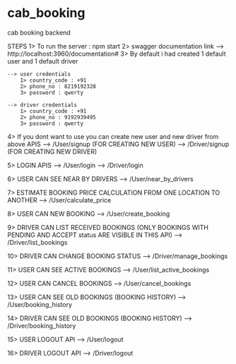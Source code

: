 # cab_booking
cab booking backend

STEPS
1> To run the server : npm start
2> swagger documentation link --> http://localhost:3960/documentation#
3> By default i had created 1 default user and 1 default driver

    --> user credentials
        1> country_code : +91
        2> phone_no : 8219192328
        3> password : qwerty

    --> driver credentials
        1> country_code : +91
        2> phone_no : 9192939495
        3> password : qwerty
    
4> If you dont want to use you can create new user and new driver from above APIS
    --> /User/signup     (FOR CREATING NEW USER)
    --> /Driver/signup   (FOR CREATING NEW DRIVER)

5> LOGIN APIS
    --> /User/login
    --> /Driver/login

6> USER CAN SEE NEAR BY DRIVERS
    --> /User/near_by_drivers

7> ESTIMATE BOOKING PRICE CALCULATION FROM ONE LOCATION TO ANOTHER
    --> /User/calculate_price

8> USER CAN NEW BOOKING
    --> /User/create_booking

9> DRIVER CAN LIST RECEIVED BOOKINGS (ONLY BOOKINGS WITH PENDING AND ACCEPT status ARE VISIBLE IN THIS API)
    --> /Driver/list_bookings

10> DRIVER CAN CHANGE BOOKING STATUS 
    --> /Driver/manage_bookings

11> USER CAN SEE ACTIVE BOOKINGS 
    --> /User/list_active_bookings

12> USER CAN CANCEL BOOKINGS
    --> /User/cancel_bookings

13> USER CAN SEE OLD BOOKINGS (BOOKING HISTORY)
    --> /User/booking_history

14> DRIVER CAN SEE OLD BOOKINGS (BOOKING HISTORY)
    --> /Driver/booking_history

15> USER LOGOUT API
    --> /User/logout

16> DRIVER LOGOUT API
    --> /Driver/logout